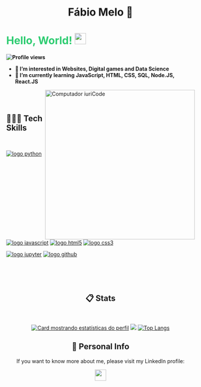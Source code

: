 
<p align="center">
  <h1 align="center">Fábio Melo 👾 </h1>
  <p>
  <strong><h1 style="color: #2ecc71">Hello, World! <img src="https://raw.githubusercontent.com/kaueMarques/kaueMarques/master/hi.gif" width="30px"></h1>
  <p align="left"> <img src="https://komarev.com/ghpvc/?username=cetobeta&color=yellow" alt="Profile views" /> </p>

- 👀 I’m interested in **Websites, Digital games and Data Science**
- 🌱 I’m currently learning **JavaScript, HTML, CSS, SQL, Node.JS, React.JS**
  
</strong>
</p>
</p>
<img src="https://cdn.dribbble.com/users/879147/screenshots/7906715/media/1b1d2ef35dab525ed63b8b5816813132.jpg?compress=1&resize=1200x900&vertical=top" width="400px" align="right" alt="Computador iuriCode">

</br>
</br>

<h2 align="left"><strong> 👩🏻‍💻 Tech Skills </strong></h2>
<br/>

[![logo python](https://img.shields.io/badge/python-02569B?style=for-the-badge&logo=python&logoColor=white)](#)
[![logo javascript](https://img.shields.io/badge/JavaScript-F7DF1E?style=for-the-badge&logo=javascript&logoColor=black)](#)
[![logo html5](https://img.shields.io/badge/HTML-ed5700?style=for-the-badge&logo=html5&logoColor=white)](#)
[![logo css3](https://img.shields.io/badge/CSS-007ACC?&style=for-the-badge&logo=css3&logoColor=white)](#)

[![logo jupyter](https://img.shields.io/badge/Jupyter-ED8B00?style=for-the-badge&logo=jupyter&logoColor=white)](#)
[![logo github](https://img.shields.io/badge/GitHub-100000?style=for-the-badge&logo=github&logoColor=white)](#)

</br>
</br>
</br>


<h2 align="center"><strong> 📋 Stats </strong></h2>
<br/>
<div width="100%" align="center">

[![Card mostrando estatísticas do perfil](http://github-profile-summary-cards.vercel.app/api/cards/profile-details?username=cetobeta&theme=tokyonight)](#)
![](http://github-profile-summary-cards.vercel.app/api/cards/stats?username=cetobeta&theme=tokyonight)
[![Top Langs](https://github-readme-stats.vercel.app/api/top-langs/?username=cetobeta&layout=compact&theme=tokyonight)](https://github.com/anuraghazra/github-readme-stats)


</div>

<div width="100%" align="center">

</div>

<h2 align="center"><strong> 🧍 Personal Info </strong></h2>


<p align="center">
  If you want to know more about me, please visit my LinkedIn profile:</p>
  <p align="center">
  <a href="https://br.linkedin.com/in/fabio-mmelo" alt="Gmail"> 
  <img src="https://img.shields.io/badge/linkedin-%230077B5.svg?style=for-the-badge&logo=linkedin&logoColor=white" height="30" align="center"/></a>
</p>  

  <br/>
</p>
 
